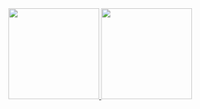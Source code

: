 <div>
<a href="https://github.com/GabrielMacedoB">
<img loading="lazy" height="180em" src="https://github-readme-stats.vercel.app/api/top-langs/?GabrielMacedoB&layout=compact&langs_count=7&theme=dracula"/>
<img loading="lazy" height="180em" src="https://github-readme-stats.vercel.app/api?GabrielMacedoB&show_icons=true&theme=dracula&include_all_commits=true&count_private=true"/>
</div>
